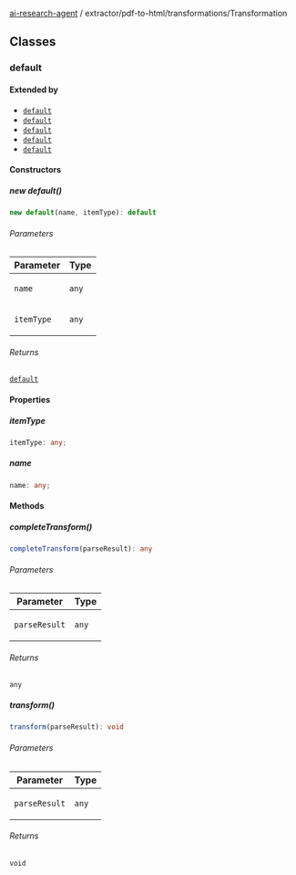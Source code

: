 [ai-research-agent](../../../modules.md) / extractor/pdf-to-html/transformations/Transformation

## Classes

### default

#### Extended by

- [`default`](ToHTML.md#default)
- [`default`](ToLineItemBlockTransformation.md#default)
- [`default`](ToLineItemTransformation.md#default)
- [`default`](ToTextBlocks.md#default)
- [`default`](ToTextItemTransformation.md#default)

#### Constructors

##### new default()

```ts
new default(name, itemType): default
```

###### Parameters

<table>
<thead>
<tr>
<th>Parameter</th>
<th>Type</th>
</tr>
</thead>
<tbody>
<tr>
<td>

`name`

</td>
<td>

`any`

</td>
</tr>
<tr>
<td>

`itemType`

</td>
<td>

`any`

</td>
</tr>
</tbody>
</table>

###### Returns

[`default`](Transformation.md#default)

#### Properties

##### itemType

```ts
itemType: any;
```

##### name

```ts
name: any;
```

#### Methods

##### completeTransform()

```ts
completeTransform(parseResult): any
```

###### Parameters

<table>
<thead>
<tr>
<th>Parameter</th>
<th>Type</th>
</tr>
</thead>
<tbody>
<tr>
<td>

`parseResult`

</td>
<td>

`any`

</td>
</tr>
</tbody>
</table>

###### Returns

`any`

##### transform()

```ts
transform(parseResult): void
```

###### Parameters

<table>
<thead>
<tr>
<th>Parameter</th>
<th>Type</th>
</tr>
</thead>
<tbody>
<tr>
<td>

`parseResult`

</td>
<td>

`any`

</td>
</tr>
</tbody>
</table>

###### Returns

`void`
